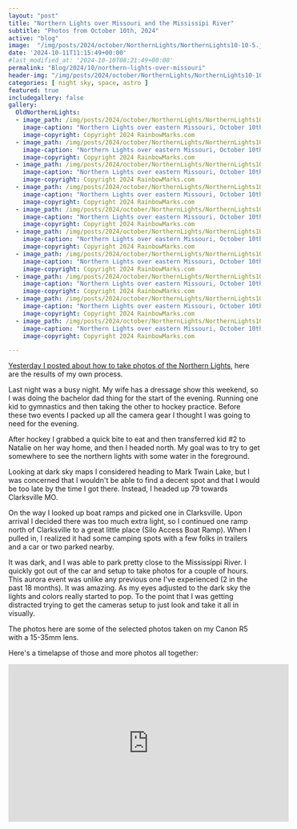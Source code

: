 ```yaml
---
layout: "post"
title: "Northern Lights over Missouri and the Mississipi River"
subtitle: "Photos from October 10th, 2024"
active: "blog"
image:  "/img/posts/2024/october/NorthernLights/NorthernLights10-10-5.jpg"
date: '2024-10-11T11:15:49+00:00'
#last_modified_at: '2024-10-10T08:21:49+00:00'
permalink: "Blog/2024/10/northern-lights-over-missouri"
header-img: "/img/posts/2024/october/NorthernLights/NorthernLights10-10-1.jpg"
categories: [ night sky, space, astro ]
featured: true
includegallery: false
gallery:
  OldNorthernLights:
  - image_path: /img/posts/2024/october/NorthernLights/NorthernLights10-10-1.jpg
    image-caption: "Northern Lights over eastern Missouri, October 10th, 2024"
    image-copyright: Copyright 2024 RainbowMarks.com
  - image_path: /img/posts/2024/october/NorthernLights/NorthernLights10-10-2.jpg
    image-caption: "Northern Lights over eastern Missouri, October 10th, 2024"
    image-copyright: Copyright 2024 RainbowMarks.com
  - image_path: /img/posts/2024/october/NorthernLights/NorthernLights10-10-3.jpg
    image-caption: "Northern Lights over eastern Missouri, October 10th, 2024"
    image-copyright: Copyright 2024 RainbowMarks.com
  - image_path: /img/posts/2024/october/NorthernLights/NorthernLights10-10-4.jpg
    image-caption: "Northern Lights over eastern Missouri, October 10th, 2024"
    image-copyright: Copyright 2024 RainbowMarks.com
  - image_path: /img/posts/2024/october/NorthernLights/NorthernLights10-10-5.jpg
    image-caption: "Northern Lights over eastern Missouri, October 10th, 2024"
    image-copyright: Copyright 2024 RainbowMarks.com
  - image_path: /img/posts/2024/october/NorthernLights/NorthernLights10-10-6.jpg
    image-caption: "Northern Lights over eastern Missouri, October 10th, 2024"
    image-copyright: Copyright 2024 RainbowMarks.com
  - image_path: /img/posts/2024/october/NorthernLights/NorthernLights10-10-7.jpg
    image-caption: "Northern Lights over eastern Missouri, October 10th, 2024"
    image-copyright: Copyright 2024 RainbowMarks.com
  - image_path: /img/posts/2024/october/NorthernLights/NorthernLights10-10-8.jpg
    image-caption: "Northern Lights over eastern Missouri, October 10th, 2024"
    image-copyright: Copyright 2024 RainbowMarks.com
  - image_path: /img/posts/2024/october/NorthernLights/NorthernLights10-10-9.jpg
    image-caption: "Northern Lights over eastern Missouri, October 10th, 2024"
    image-copyright: Copyright 2024 RainbowMarks.com
  - image_path: /img/posts/2024/october/NorthernLights/NorthernLights10-10-10.jpg
    image-caption: "Northern Lights over eastern Missouri, October 10th, 2024"
    image-copyright: Copyright 2024 RainbowMarks.com

---
```

[Yesterday I posted about how to take photos of the Northern Lights](/Blog/2024/10/how-to-photograph-the-northern-lights), here are the results of my own process.

Last night was a busy night. My wife has a dressage show this weekend, so I was doing the bachelor dad thing for the start of the evening. Running one kid to gymnastics and then taking the other to hockey practice. Before these two events I packed up all the camera gear I thought I was going to need for the evening. 

After hockey I grabbed a quick bite to eat and then transferred kid #2 to Natalie on her way home, and then I headed north. My goal was to try to get somewhere to see the northern lights with some water in the foreground.

Looking at dark sky maps I considered heading to Mark Twain Lake, but I was concerned that I wouldn't be able to find a decent spot and that I would be too late by the time I got there. Instead, I headed up 79 towards Clarksville MO. 

On the way I looked up boat ramps and picked one in Clarksville. Upon arrival I decided there was too much extra light, so I continued one ramp north of Clarksville to a great little place (Silo Access Boat Ramp). When I pulled in, I realized it had some camping spots with a few folks in trailers and a car or two parked nearby. 

It was dark, and I was able to park pretty close to the Mississippi River. I quickly got out of the car and setup to take photos for a couple of hours. This aurora event was unlike any previous one I've experienced (2 in the past 18 months). It was amazing. As my eyes adjusted to the dark sky the lights and colors really started to pop. To the point that I was getting distracted trying to get the cameras setup to just look and take it all in visually.

The photos here are some of the selected photos taken on my Canon R5 with a 15-35mm lens.

Here's a timelapse of those and more photos all together:
<iframe width="560" height="315" src="https://www.youtube.com/embed/HaXKIvGcx60?si=HgiuOvghybsE1yHr" title="YouTube video player" frameborder="0" allow="accelerometer; autoplay; clipboard-write; encrypted-media; gyroscope; picture-in-picture; web-share" referrerpolicy="strict-origin-when-cross-origin" allowfullscreen></iframe>